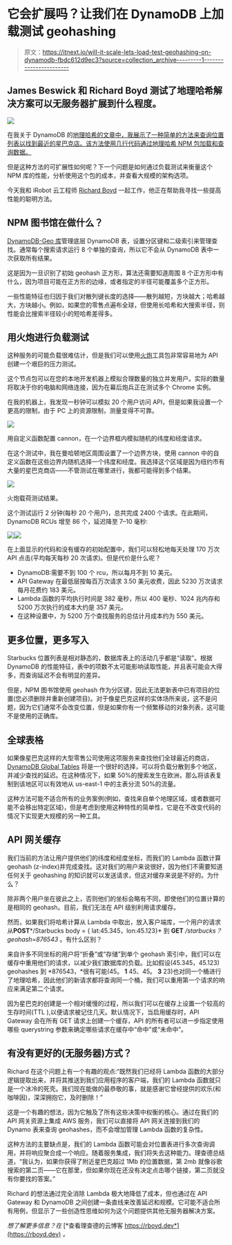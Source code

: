 # 它会扩展吗？让我们在 DynamoDB 上加载测试 geohashing

> 原文：<https://itnext.io/will-it-scale-lets-load-test-geohashing-on-dynamodb-fbdc612d9ec3?source=collection_archive---------1----------------------->

## James Beswick 和 Richard Boyd 测试了地理哈希解决方案可以无服务器扩展到什么程度。

![](img/b3003488ccce93eecc15e5673b682e6b.png)

在我关于 DynamoDB 的[地理哈希的文章中，我展示了一种简单的方法来查询位置列表以找到最近的星巴克店。该方法使用几行代码通过地理哈希 NPM 包加载和查询数据。](https://read.acloud.guru/location-based-search-results-with-dynamodb-and-geohash-267727e5d54f)

但是这种方法的可扩展性如何呢？下一个问题是如何通过负载测试来衡量这个 NPM 库的性能，分析使用这个包的成本，并查看大规模的架构选项。

今天我和 iRobot 云工程师 [Richard Boyd](https://twitter.com/rchrdbyd) 一起工作，他正在帮助我寻找一些提高性能的聪明方法。

## NPM 图书馆在做什么？

[DynamoDB-Geo 库](https://www.npmjs.com/package/dynamodb-geo)管理底层 DynamoDB 表，设置分区键和二级索引来管理查找。通常每个搜索请求运行 8 个单独的查询，所以它不会从 DynamoDB 表中一次获取所有结果。

这是因为一旦识别了初始 geohash 正方形，算法还需要知道周围 8 个正方形中有什么，因为项目可能在正方形的边缘，或者指定的半径可能覆盖多个正方形。

一些性能特征也归因于我们对散列键长度的选择——散列越短，方块越大；哈希越大，方块越小。例如，如果您的零售点遍布全球，但使用长哈希和大搜索半径，则性能会比搜索半径较小的短哈希差得多。

## **用火炮进行负载测试**

这种服务的可能负载很难估计，但是我们可以使用[火炮](https://artillery.io/)工具包非常容易地为 API 创建一个艰巨的压力测试。

这个节点包可以在您的本地开发机器上模拟合理数量的独立并发用户。实际的数量将取决于你的电脑和网络连接，因为在幕后炮兵正在测试多个 Chrome 实例。

在我的机器上，我发现一秒钟可以模拟 20 个用户访问 API，但是如果我设置一个更高的限制，由于 PC 上的资源限制，测量变得不可靠。

![](img/cdd7db9b9df9cb8a3610ac0267b30e78.png)

用自定义函数配置 cannon，在一个边界框内模拟随机的纬度和经度请求。

在这个测试中，我在曼哈顿地区周围设置了一个边界方块，使用 cannon 中的自定义函数在这些边界内随机选择一个纬度和经度。我选择这个区域是因为纽约市有大量的星巴克商店——不管测试在哪里进行，我都可能得到多个结果。

![](img/8b03e8284ea1862d779171a0f3dccc45.png)

火炮载荷测试结果。

这个测试运行 2 分钟(每秒 20 个用户)，总共完成 2400 个请求。在此期间，DynamoDB RCUs 增至 86 个，延迟降至 7–10 毫秒:

![](img/e990962a132f241891f5cd83b5401bb8.png)![](img/cb2e03f672693a071ce8e11e2e999fe8.png)

在上面显示的代码和没有缓存的初始配置中，我们可以轻松地每天处理 170 万次 API 点击(平均每天每秒 20 次请求)。但是代价是什么呢？

*   DynamoDB:需要不到 100 个 rcu，所以每月不到 10 美元。
*   API Gateway 在最低层按每百万次请求 3.50 美元收费，因此 5230 万次请求每月花费约 183 美元。
*   Lambda:函数的平均执行时间是 382 毫秒，所以 400 毫秒、1024 兆内存和 5200 万次执行的成本大约是 357 美元。
*   在这种设置中，为 5200 万个查找服务的总估计月成本约为 550 美元。

## **更多位置，更多写入**

Starbucks 位置列表是相对静态的，数据库表上的活动几乎都是“读取”。根据 DynamoDB 的性能特征，表中的项数不太可能影响读取性能，并且表可能会大得多，而查询延迟不会有明显的差异。

但是，NPM 图书馆使用 geohash 作为分区键，因此无法更新表中已有项目的位置(您必须删除并重新创建项目)。对于像星巴克这样的实体场所来说，这不是问题，因为它们通常不会改变位置，但是如果你有一个频繁移动的对象列表，这可能不是使用的正确库。

## **全球表格**

如果像星巴克这样的大型零售公司使用这项服务来查找他们全球最近的商店， [DynamoDB Global Tables](https://engineering.opsgenie.com/everything-you-need-to-know-about-dynamodb-global-tables-952d020d9834) 将是一个很好的选择，可以将负载分散到多个地区，并减少查找的延迟。在这种情况下，如果 50%的搜索发生在欧洲，那么将该表复制到该地区可以有效地从 us-east-1 中的主表分流 50%的流量。

这种方法可能不适合所有的业务案例(例如，查找来自单个地理区域，或者数据可能不会移出特定区域)，但是考虑到使用这种特性的简单性，它是在不改变代码的情况下实现更大规模的另一种工具。

## **API 网关缓存**

我们当前的方法让用户提供他们的纬度和经度坐标，而我们的 Lambda 函数计算 geohash (z-index)并完成查找。这对我们的用户来说很好，因为他们不需要知道任何关于 geohashing 的知识就可以发送请求，但这对缓存来说是不好的。为什么？

除非两个用户坐在彼此之上，否则他们的坐标会略有不同，即使他们的位置计算的是相同的 geohash。目前，我们无法在 API 级别利用请求缓存。

然而，如果我们将哈希计算从 Lambda 中取出，放入客户端库，一个用户的请求从**POST***/Starbucks body = { lat:45.345，lon:45.123}* 到 **GET** */starbucks？geohash=876543* 。有什么区别？

来自许多不同坐标的用户将“折叠”或“存储”到单个 geohash 索引中，我们可以在缓存中重用他们的请求，以减少我们数据库的负载。比如假设(45.345，45.123) geohashes 到 *876543，*很有可能(45。 **1** 45、45。 **3** 23)也对同一个桶进行了地理哈希，因此他们的新请求都将查询同一个桶，我们可以重用第一个请求的响应来满足第二个请求。

因为星巴克的创建是一个相对缓慢的过程，所以我们可以在缓存上设置一个较高的生存时间(TTL ),以便请求被记住几天。默认情况下，当启用缓存时，API Gateway 会在所有 GET 请求上创建一个缓存，API 的所有者可以进一步指定使用哪些 querystring 参数来确定哪些请求在缓存中“命中”或“未命中”。

## **有没有更好的(无服务器)方式？**

Richard 在这个问题上有一个有趣的观点:“既然我们已经将 Lambda 函数的大部分逻辑提取出来，并将其推送到我们应用程序的客户端，我们的 Lambda 函数就只是一个冰冷的死壳。我们现在能做的最恭敬的事，就是感谢它曾经提供的欢乐(和咖啡因)，深深拥抱它，及时删除！”

这是一个有趣的想法，因为它触及了所有这些决策中权衡的核心。通过在我们的 API 网关资源上集成 AWS 服务，我们可以直接将 API 网关连接到我们的 Dynamo 表来查询 geohashes，而不会增加管理 Lambda 函数的复杂性。

这种方法的主要缺点是，我们的 Lambda 函数可能会对位置表进行多次查询调用，并将响应聚合成一个响应。随着服务集成，我们将失去这种能力。理查德总结道，“我认为，如果你获得了附近星巴克超过 1Mb 的位置数据，第 2mb 就像谷歌搜索的第二页——它在那里，但如果你现在还没有决定点击哪个链接，第二页就没有你要找的答案。”

Richard 的想法通过完全消除 Lambda 极大地降低了成本，但也通过在 API Gateway 和 DynamoDB 之间创建一条直线来改善延迟和规模。它可能不适合所有用例，但显示了一些创造性思维如何为这个问题提供其他无服务器解决方案。

*想了解更多信息？在* [*查看理查德的云博客 https://rboyd.dev*](https://rboyd.dev) *。*